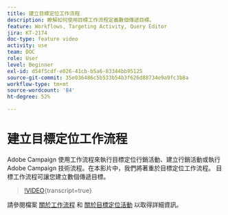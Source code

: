 ```yaml
---
title: 建立目標定位工作流程
description: 瞭解如何使用目標工作流程定義數個傳遞目標。
feature: Workflows, Targeting Activity, Query Editor
jira: KT-2174
doc-type: feature video
activity: use
team: DOC
role: User
level: Beginner
exl-id: d54f5cdf-e026-41cb-b5a6-83344bb95125
source-git-commit: 35e036486c5b533b54b3f626d88734e9a9fc3b8a
workflow-type: tm+mt
source-wordcount: '84'
ht-degree: 52%

---
```


# 建立目標定位工作流程

Adobe Campaign 使用工作流程來執行目標定位行銷活動、建立行銷活動或執行 Adobe Campaign 技術流程。在本影片中，我們將著重於目標定位工作流程。 目標工作流程可讓您建立數個傳遞目標。

>[!VIDEO](https://video.tv.adobe.com/v/25605?quality=12&learn=on){transcript=true}

請參閱檔案 [關於工作流程](https://experienceleague.adobe.com/docs/campaign-classic/using/automating-with-workflows/introduction/about-workflows.html?lang=zh-Hant)
和 [關於目標定位活動](https://experienceleague.adobe.com/docs/campaign-classic/using/automating-with-workflows/targeting-activities/about-targeting-activities.html) 以取得詳細資訊。
